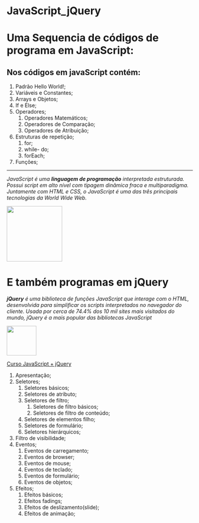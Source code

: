 # JavaScript_jQuery
 
<h1>Uma Sequencia de códigos de programa em JavaScript:</h1>

<h2>Nos códigos em javaScript contém:</h2>

<ol>
    <li>Padrão Hello World!; 
    <li>Variáveis e Constantes;
    <li>Arrays e Objetos;
    <li>If e Else;
    <li>Operadores;
        <ol>
            <li>Operadores Matemáticos;
            <li>Operadores de Comparação;
            <li>Operadores de Atribuição;
        </ol>
    <li>Estruturas de repetição;
        <ol>
            <li>for;
            <li>while- do;
            <li>forEach;
        </ol>
    <li>Funções;
</ol>
<hr>
<p>
    <i>
        JavaScript é uma <strong>linguagem de programação</strong> interpretada estruturada.
        Possui script em alto nível com tipagem dinâmica fraca e multiparadigma. Juntamente com HTML e CSS, o JavaScript é uma das três principais tecnologias da World Wide Web.
    </i>
</p>

<img src="https://upload.wikimedia.org/wikipedia/commons/d/dc/Javascript-shield.png" height="150">

<h1>E também programas em jQuery</h1>

<p><i><strong>jQuery</strong> é uma biblioteca de funções JavaScript que interage com o HTML, desenvolvida para simplificar os scripts interpretados no navegador do cliente. Usada por cerca de 74.4% dos 10 mil sites mais visitados do mundo, jQuery é a mais popular das bibliotecas JavaScript</i></p>

<img src="https://logodownload.org/wp-content/uploads/2017/10/jquery-logo.png" height="80">

<a href="https://www.udemy.com/course/draft/811834/learn/lecture/5279644#overview" target="_blank" rel="external">Curso JavaScript + jQuery</a>
<ol>
    <li>Apresentação; 
    <li>Seletores;
        <ol>
            <li>Seletores básicos;
            <li>Seletores de atributo;
            <li>Seletores de filtro;
                <ol>
                    <li>Seletores de filtro básicos;
                    <li>Seletores de filtro de conteúdo;
                </ol>
            <li>Seletores de elementos filho;
             <li>Seletores  de formulário;
              <li>Seletores hierárquicos; 
        </ol>
    <li>Filtro de visibilidade;    
    <li>Eventos;
        <ol>
            <li>Eventos de carregamento;
            <li>Eventos de browser;
            <li>Eventos de mouse;
            <li>Eventos de teclado;
            <li>Eventos de formulário;
            <li>Eventos de objetos;
        </ol>
    <li>Efeitos;
        <ol>
            <li>Efeitos básicos;
            <li>Efeitos fadings;
            <li>Efeitos de deslizamento(slide);
            <li>Efeitos de animação;
        </ol>
</ol>

